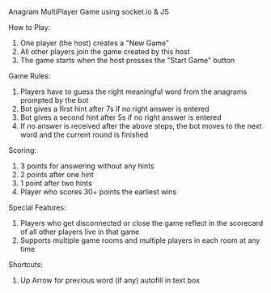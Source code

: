 Anagram MultiPlayer Game using socket.io & JS

How to Play:

1. One player (the host) creates a "New Game"
2. All other players join the game created by this host
3. The game starts when the host presses the "Start Game" button

Game Rules:

1. Players have to guess the right meaningful word from the anagrams prompted by the bot
2. Bot gives a first hint after 7s if no right answer is entered
3. Bot gives a second hint after 5s if no right answer is entered
4. If no answer is received after the above steps, the bot moves to the next word and the current round is finished

Scoring:

1. 3 points for answering without any hints
2. 2 points after one hint
3. 1 point after two hints
4. Player who scores 30+ points the earliest wins

Special Features:

1. Players who get disconnected or close the game reflect in the scorecard of all other players live in that game
2. Supports multiple game rooms and multiple players in each room at any time

Shortcuts:

1. Up Arrow for previous word (if any) autofill in text box
